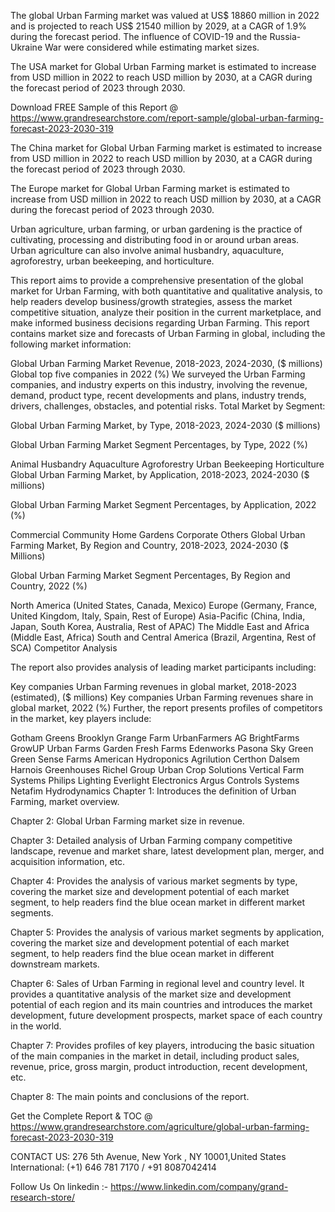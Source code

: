 
The global Urban Farming market was valued at US$ 18860 million in 2022 and is projected to reach US$ 21540 million by 2029, at a CAGR of 1.9% during the forecast period. The influence of COVID-19 and the Russia-Ukraine War were considered while estimating market sizes.

The USA market for Global Urban Farming market is estimated to increase from USD million in 2022 to reach USD million by 2030, at a CAGR during the forecast period of 2023 through 2030.

Download FREE Sample of this Report @ https://www.grandresearchstore.com/report-sample/global-urban-farming-forecast-2023-2030-319

The China market for Global Urban Farming market is estimated to increase from USD million in 2022 to reach USD million by 2030, at a CAGR during the forecast period of 2023 through 2030.

The Europe market for Global Urban Farming market is estimated to increase from USD million in 2022 to reach USD million by 2030, at a CAGR during the forecast period of 2023 through 2030.

Urban agriculture, urban farming, or urban gardening is the practice of cultivating, processing and distributing food in or around urban areas. Urban agriculture can also involve animal husbandry, aquaculture, agroforestry, urban beekeeping, and horticulture.

This report aims to provide a comprehensive presentation of the global market for Urban Farming, with both quantitative and qualitative analysis, to help readers develop business/growth strategies, assess the market competitive situation, analyze their position in the current marketplace, and make informed business decisions regarding Urban Farming. This report contains market size and forecasts of Urban Farming in global, including the following market information:

Global Urban Farming Market Revenue, 2018-2023, 2024-2030, ($ millions)
Global top five companies in 2022 (%)
We surveyed the Urban Farming companies, and industry experts on this industry, involving the revenue, demand, product type, recent developments and plans, industry trends, drivers, challenges, obstacles, and potential risks. Total Market by Segment:

Global Urban Farming Market, by Type, 2018-2023, 2024-2030 ($ millions)

Global Urban Farming Market Segment Percentages, by Type, 2022 (%)

Animal Husbandry
Aquaculture
Agroforestry
Urban Beekeeping
Horticulture
Global Urban Farming Market, by Application, 2018-2023, 2024-2030 ($ millions)

Global Urban Farming Market Segment Percentages, by Application, 2022 (%)

Commercial
Community
Home Gardens
Corporate
Others
Global Urban Farming Market, By Region and Country, 2018-2023, 2024-2030 ($ Millions)

Global Urban Farming Market Segment Percentages, By Region and Country, 2022 (%)

North America (United States, Canada, Mexico)
Europe (Germany, France, United Kingdom, Italy, Spain, Rest of Europe)
Asia-Pacific (China, India, Japan, South Korea, Australia, Rest of APAC)
The Middle East and Africa (Middle East, Africa)
South and Central America (Brazil, Argentina, Rest of SCA)
Competitor Analysis

The report also provides analysis of leading market participants including:

Key companies Urban Farming revenues in global market, 2018-2023 (estimated), ($ millions)
Key companies Urban Farming revenues share in global market, 2022 (%)
Further, the report presents profiles of competitors in the market, key players include:

Gotham Greens
Brooklyn Grange Farm
UrbanFarmers AG
BrightFarms
GrowUP Urban Farms
Garden Fresh Farms
Edenworks
Pasona
Sky Green
Green Sense Farms
American Hydroponics
Agrilution
Certhon
Dalsem
Harnois Greenhouses
Richel Group
Urban Crop Solutions
Vertical Farm Systems
Philips Lighting
Everlight Electronics
Argus Controls Systems
Netafim
Hydrodynamics
Chapter 1: Introduces the definition of Urban Farming, market overview.

Chapter 2: Global Urban Farming market size in revenue.

Chapter 3: Detailed analysis of Urban Farming company competitive landscape, revenue and market share, latest development plan, merger, and acquisition information, etc.

Chapter 4: Provides the analysis of various market segments by type, covering the market size and development potential of each market segment, to help readers find the blue ocean market in different market segments.

Chapter 5: Provides the analysis of various market segments by application, covering the market size and development potential of each market segment, to help readers find the blue ocean market in different downstream markets.

Chapter 6: Sales of Urban Farming in regional level and country level. It provides a quantitative analysis of the market size and development potential of each region and its main countries and introduces the market development, future development prospects, market space of each country in the world.

Chapter 7: Provides profiles of key players, introducing the basic situation of the main companies in the market in detail, including product sales, revenue, price, gross margin, product introduction, recent development, etc.

Chapter 8: The main points and conclusions of the report.

Get the Complete Report & TOC @ https://www.grandresearchstore.com/agriculture/global-urban-farming-forecast-2023-2030-319

CONTACT US:
276 5th Avenue, New York , NY 10001,United States
International: (+1) 646 781 7170 / +91 8087042414

Follow Us On linkedin :- https://www.linkedin.com/company/grand-research-store/
